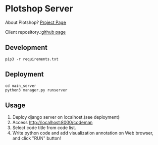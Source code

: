 # Plotshop Server

About Plotshop?
[Project Page](https://asai-kentaro.github.io/plotshop_server/)

Client repository.:[github page](https://github.com/asai-kentaro/plotshop_client)

## Development

```
pip3 -r requirements.txt
```

## Deployment

```
cd main_server
python3 manager.py runserver
```

## Usage
1. Deploy django server on localhost.(see deployment)
2. Access [http://localhost:8000/codeman](http://localhost:8000/codeman)
3. Select code title from code list.
4. Write python code and add visualization annotation on Web browser, and click "RUN" button!
